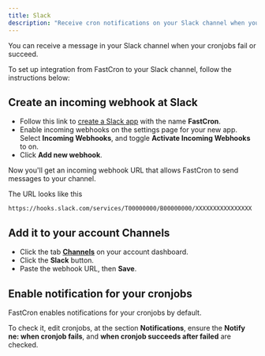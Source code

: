 ```yaml
---
title: Slack
description: "Receive cron notifications on your Slack channel when your cronjobs fail or succeed."
---
```


You can receive a message in your Slack channel when your cronjobs fail or succeed.

To set up integration from FastCron to your Slack channel, follow the instructions below:

## Create an incoming webhook at Slack
- Follow this link to [create a Slack app](https://api.slack.com/apps/new) with the name **FastCron**.
- Enable incoming webhooks on the settings page for your new app. Select **Incoming Webhooks**, and toggle **Activate Incoming Webhooks** to on.
- Click **Add new webhook**.

Now you'll get an incoming webhook URL that allows FastCron to send messages to your channel.

The URL looks like this
```
https://hooks.slack.com/services/T00000000/B00000000/XXXXXXXXXXXXXXXX
```

## Add it to your account Channels

- Click the tab [**Channels**](https://app.fastcron.com/account/channel) on your account dashboard.
- Click the **Slack** button.
- Paste the webhook URL, then **Save**.

## Enable notification for your cronjobs
FastCron enables notifications for your cronjobs by default.

To check it, edit cronjobs, at the section **Notifications**,
ensure the **Notify ne: when cronjob fails**, and **when cronjob succeeds after failed** are checked.